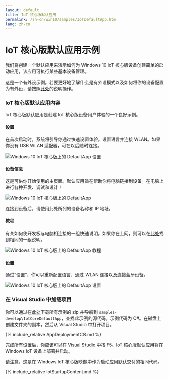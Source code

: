 ```yaml
---
layout: default
title: IoT 核心版默认应用
permalink: /zh-cn/win10/samples/IoTDefaultApp.htm
lang: zh-cn
---
```


# IoT 核心版默认应用示例

我们将创建一个默认应用来演示如何为 Windows 10 IoT 核心版设备创建简单的启动应用，该应用可执行某些基本设备管理。

这是一个有外设示例。若要更好地了解什么是有外设模式以及如何将你的设备配置为有外设，请按照[此处]({{site.baseurl}}/{{page.lang}}/win10/HeadlessMode.htm)的说明操作。

### IoT 核心版默认应用内容

IoT 核心版默认应用是创建 IoT 核心版设备用户体验的一个良好示例。

#### 设置

在首次启动时，系统将引导你通过快速设置体验。设置语言并连接 WLAN。如果你没有 USB WLAN 适配器，可在以后随时连接。

![Windows 10 IoT 核心版上的 DefaultApp 设置]({{site.baseurl}}/Resources/images/iotcoredefaultapp/defaultapp_oobe.png)

#### 设备信息

这是可供你开始使用的主页面。默认应用旨在帮助你将电脑链接到设备。在电脑上进行各种开发、调试和设计！

![Windows 10 IoT 核心版上的 DefaultApp]({{site.baseurl}}/Resources/images/iotcoredefaultapp/DefaultAppRpi2.png)

连接到设备后，请使用此处所列的设备名称和 IP 地址。

#### 教程

有关如何使开发板与电脑相连接的一组快速说明。如果你在上网，则可以在[此处](http://ms-iot.github.io/content/zh-cn/win10/StartCoding.htm)找到相同的一组说明。

![Windows 10 IoT 核心版上的 DefaultApp 教程]({{site.baseurl}}/Resources/images/iotcoredefaultapp/defaultapp_tutorial.png)

#### 设置

通过“设置”，你可以重新配置语言、通过 WLAN 连接以及连接蓝牙设备。

![Windows 10 IoT 核心版上的 DefaultApp 设置]({{site.baseurl}}/Resources/images/iotcoredefaultapp/defaultapp_settings.png)

### 在 Visual Studio 中加载项目

你可以通过在[此处](https://github.com/ms-iot/samples/archive/develop.zip)下载所有示例的 zip 并导航到 `samples-develop\IotCoreDefaultApp`，查找此示例的源代码。示例代码为 C\#。在磁盘上创建文件夹的副本，然后从 Visual Studio 中打开项目。

{% include_relative AppDeploymentCS.md %}

完成所有设置后，你应该可以在 Visual Studio 中按 F5。IoT 核心版默认应用将在 Windows IoT 设备上部署并启动。

请注意，这是在 Windows IoT 核心版映像中作为启动应用默认交付的相同代码。

{% include_relative IotStartupContent.md %}
